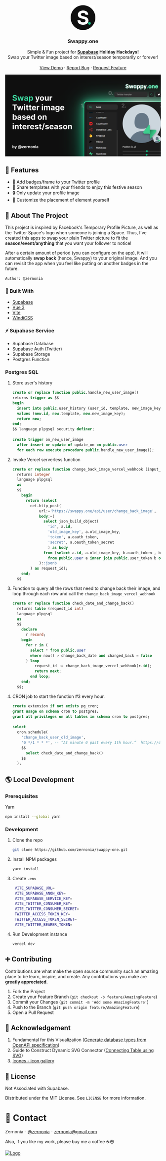 
<!-- PROJECT LOGO -->
<br />
<p align="center">
  <a href="https://github.com/zernonia/swappy-one">
    <img src="public/favicon.png" alt="Logo" width="80" height="80">
  </a>

  <h3 align="center">Swappy.one</h3>

  <p align="center">
  Simple & Fun project for <strong><a href="https://supabase.io/">Supabase</a> Holiday Hackdays!</strong>
    <br />
    Swap your Twitter image based on interest/season temporarily or forever!
    <br />
    <br />
    <a href="https://swappy.one">View Demo</a>
    ·
    <a href="https://github.com/zernonia/swappy-one/issues">Report Bug</a>
    ·
    <a href="https://github.com/zernonia/swappy-one/issues">Request Feature</a>
  </p>
</p>

![Swappy.one](public/og.png)

## 🚀 Features

- 🎉 Add badges/frame to your Twitter profile
- 🤩 Share templates with your friends to enjoy this festive season
- 🔒 Only update your profile image
- 🤚 Customize the placement of element yourself

## 📇 About The Project

This project is inspired by Facebook's Temporary Profile Picture, as well as the Twitter Space's logo when someone is joining a Space. Thus, I've created this apps to swap your plain Twitter picture to fit the **season/event/anything** that you want your follower to notice!

After a certain amount of period (you can configure on the app), it will automatically **swap back** (hence, Swappy) to your original image. And you can revisit the app when you feel like putting on another badges in the future.

`Author: @zernonia`

### 🔨 Built With

- [Supabase](https://supabase.com/)
- [Vue 3](https://v3.vuejs.org/)
- [Vite](https://vitejs.dev/)
- [WindiCSS](https://windicss.org/)

### ⚡ Supabase Service

- Supabase Database
- Supabase Auth (Twitter)
- Supabase Storage
- Postgres Function

### Postgres SQL

1. Store user's history

   ```sql
   create or replace function public.handle_new_user_image()
   returns trigger as $$
   begin
     insert into public.user_history (user_id, template, new_image_key)
     values (new.id, new.template, new.new_image_key);
     return new;
   end;
   $$ language plpgsql security definer;

   create trigger on_new_user_image
     after insert or update of update_on on public.user
     for each row execute procedure public.handle_new_user_image();
   ```

2. Invoke Vercel serverless function

   ```sql
   create or replace function change_back_image_vercel_webhook (input_id uuid)
     returns integer
     language plpgsql
     as
     $$
       begin
         return (select
           net.http_post(
               url:='https://swappy.one/api/user/change_back_image',
               body:=(
                 select json_build_object(
                   'id', a.id,
                   'old_image_key', a.old_image_key,
                   'token', a.oauth_token,
                   'secret', a.oauth_token_secret
                   ) as body
                 from (select a.id, a.old_image_key, b.oauth_token , b.oauth_token_secret
                   from public.user a inner join public.user_token b on a.id = b.user_id where a.id = input_id) a
               )::jsonb
           ) as request_id);
       end;
     $$
   ```

3. Function to query all the rows that need to change back their image, and loop through each row and call the `change_back_image_vercel_webhook`

   ```sql
   create or replace function check_date_and_change_back()
     returns table (request_id int)
     language plpgsql
     as
     $$
       declare
         r record;
       begin
         for r in (
           select * from public.user
           where now() > change_back_date and changed_back = false
         ) loop
             request_id := change_back_image_vercel_webhook(r.id);
             return next;
           end loop;
       end;
     $$;
   ```

4. CRON job to start the function #3 every hour.

   ```sql
   create extension if not exists pg_cron;
   grant usage on schema cron to postgres;
   grant all privileges on all tables in schema cron to postgres;

   select
     cron.schedule(
       'change_back_user_old_image',
       '0 */1 * * *', -- “At minute 0 past every 1th hour.”  https://crontab.guru/#0_*/1_*_*_*
       $$
         select check_date_and_change_back()
       $$
     );
   ```

## 🌎 Local Development

### Prerequisites

Yarn

```sh
npm install --global yarn
```

### Development

1. Clone the repo
   ```sh
   git clone https://github.com/zernonia/swappy-one.git
   ```
2. Install NPM packages
   ```sh
   yarn install
   ```
3. Create `.env`

   ```bash
    VITE_SUPABASE_URL=
    VITE_SUPABASE_ANON_KEY=
    VITE_SUPABASE_SERVICE_KEY=
    VITE_TWITTER_CONSUMER_KEY=
    VITE_TWITTER_CONSUMER_SECRET=
    TWITTER_ACCESS_TOKEN_KEY=
    TWITTER_ACCESS_TOKEN_SECRET=
    VITE_TWITTER_BEARER_TOKEN=
   ```

4. Run Development instance
   ```sh
   vercel dev
   ```

## ➕ Contributing

Contributions are what make the open source community such an amazing place to be learn, inspire, and create. Any contributions you make are **greatly appreciated**.

1. Fork the Project
2. Create your Feature Branch (`git checkout -b feature/AmazingFeature`)
3. Commit your Changes (`git commit -m 'Add some AmazingFeature'`)
4. Push to the Branch (`git push origin feature/AmazingFeature`)
5. Open a Pull Request

## 🙏 Acknowledgement

1. Fundamental for this Visualization ([Generate database types from OpenAPI specification](https://supabase.io/docs/reference/javascript/generating-types#generate-database-types-from-openapi-specification))
2. Guide to Construct Dynamic SVG Connector ([Connecting Table using SVG](https://codepen.io/alojzije/pen/ndfrI))
3. [Icones - icon gallery](https://icones.js.org/)

## 📜 License

Not Associated with Supabase.

Distributed under the MIT License. See `LICENSE` for more information.

# 📧 Contact

Zernonia - [@zernonia](https://twitter.com/zernonia) - zernonia@gmail.com

Also, if you like my work, please buy me a coffee ☕😳

<a href="https://www.buymeacoffee.com/zernonia" target="_blank">
    <img src="https://www.buymeacoffee.com/assets/img/custom_images/yellow_img.png" alt="Logo" >
  </a>
